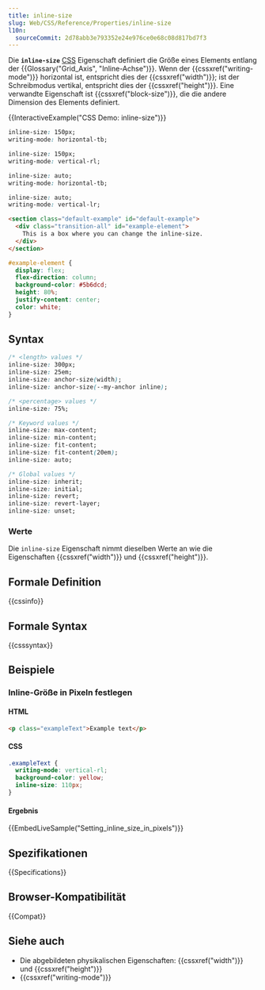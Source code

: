 ```yaml
---
title: inline-size
slug: Web/CSS/Reference/Properties/inline-size
l10n:
  sourceCommit: 2d78abb3e793352e24e976ce0e68c08d817bd7f3
---
```


Die **`inline-size`** [CSS](/de/docs/Web/CSS) Eigenschaft definiert die Größe eines Elements entlang der {{Glossary("Grid_Axis", "Inline-Achse")}}. Wenn der {{cssxref("writing-mode")}} horizontal ist, entspricht dies der {{cssxref("width")}}; ist der Schreibmodus vertikal, entspricht dies der {{cssxref("height")}}. Eine verwandte Eigenschaft ist {{cssxref("block-size")}}, die die andere Dimension des Elements definiert.

{{InteractiveExample("CSS Demo: inline-size")}}

```css interactive-example-choice
inline-size: 150px;
writing-mode: horizontal-tb;
```

```css interactive-example-choice
inline-size: 150px;
writing-mode: vertical-rl;
```

```css interactive-example-choice
inline-size: auto;
writing-mode: horizontal-tb;
```

```css interactive-example-choice
inline-size: auto;
writing-mode: vertical-lr;
```

```html interactive-example
<section class="default-example" id="default-example">
  <div class="transition-all" id="example-element">
    This is a box where you can change the inline-size.
  </div>
</section>
```

```css interactive-example
#example-element {
  display: flex;
  flex-direction: column;
  background-color: #5b6dcd;
  height: 80%;
  justify-content: center;
  color: white;
}
```

## Syntax

```css
/* <length> values */
inline-size: 300px;
inline-size: 25em;
inline-size: anchor-size(width);
inline-size: anchor-size(--my-anchor inline);

/* <percentage> values */
inline-size: 75%;

/* Keyword values */
inline-size: max-content;
inline-size: min-content;
inline-size: fit-content;
inline-size: fit-content(20em);
inline-size: auto;

/* Global values */
inline-size: inherit;
inline-size: initial;
inline-size: revert;
inline-size: revert-layer;
inline-size: unset;
```

### Werte

Die `inline-size` Eigenschaft nimmt dieselben Werte an wie die Eigenschaften {{cssxref("width")}} und {{cssxref("height")}}.

## Formale Definition

{{cssinfo}}

## Formale Syntax

{{csssyntax}}

## Beispiele

### Inline-Größe in Pixeln festlegen

#### HTML

```html
<p class="exampleText">Example text</p>
```

#### CSS

```css
.exampleText {
  writing-mode: vertical-rl;
  background-color: yellow;
  inline-size: 110px;
}
```

#### Ergebnis

{{EmbedLiveSample("Setting_inline_size_in_pixels")}}

## Spezifikationen

{{Specifications}}

## Browser-Kompatibilität

{{Compat}}

## Siehe auch

- Die abgebildeten physikalischen Eigenschaften: {{cssxref("width")}} und {{cssxref("height")}}
- {{cssxref("writing-mode")}}
